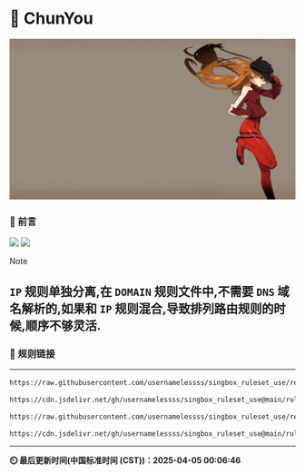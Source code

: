 
# 🧸 ChunYou
![](https://raw.githubusercontent.com/usernamelessss/picture-bed/main/images/202504042256831.jpg)
### 📣 前言
![](https://shields.io/badge/-移除重复规则-ff69b4) ![](https://shields.io/badge/-IP&nbsp;规则单独存放不与&nbsp;DOMAIN&nbsp;等混合-green)
> [!NOTE]
**`IP` 规则单独分离,在 `DOMAIN` 规则文件中,不需要 `DNS` 域名解析的,如果和 `IP` 规则混合,导致排列路由规则的时候,顺序不够灵活.**
---

###  🔗 规则链接
---

```url
https://raw.githubusercontent.com/usernamelessss/singbox_ruleset_use/refs/heads/main/rule/ChunYou/ChunYou_No_IP.json
```

```url
https://cdn.jsdelivr.net/gh/usernamelessss/singbox_ruleset_use@main/rule/ChunYou/ChunYou_No_IP.json
```

```url
https://raw.githubusercontent.com/usernamelessss/singbox_ruleset_use/refs/heads/main/rule/ChunYou/ChunYou_No_IP.srs
```

```url
https://cdn.jsdelivr.net/gh/usernamelessss/singbox_ruleset_use@main/rule/ChunYou/ChunYou_No_IP.srs
```

---
**⏲️ 最后更新时间(中国标准时间 (CST))：2025-04-05 00:06:46**